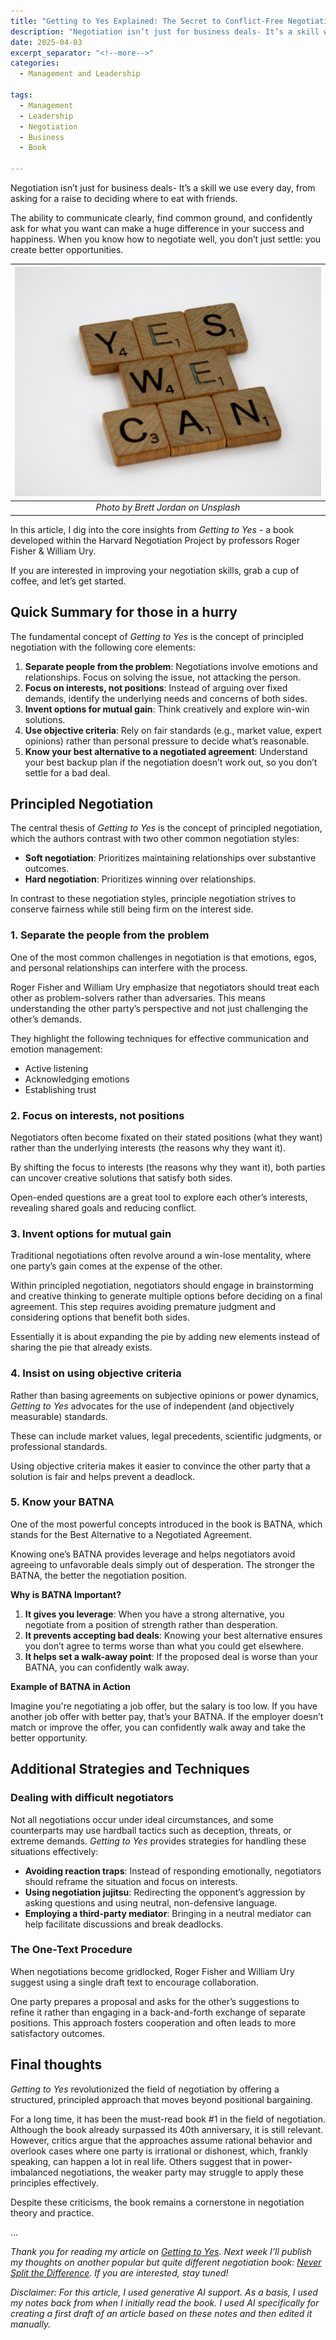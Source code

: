 ```yaml
---
title: "Getting to Yes Explained: The Secret to Conflict-Free Negotiation"
description: "Negotiation isn’t just for business deals- It’s a skill we use every day, from asking for a raise to deciding where to eat with friends. The ability to communicate clearly, find common ground, and confidently ask for what you want can make a huge difference in your success and happiness. When you know how to negotiate well, you don’t just settle: you create better opportunities. In this article, I dig into the core insights from Getting to Yes - a book developed within the Harvard Negotiation Project by professors Roger Fisher & William Ury."
date: 2025-04-03
excerpt_separator: "<!--more-->"
categories:
  - Management and Leadership

tags:
  - Management
  - Leadership
  - Negotiation
  - Business
  - Book

---
```


Negotiation isn’t just for business deals- It’s a skill we use every day, from asking for a raise to deciding where to eat with friends.

The ability to communicate clearly, find common ground, and confidently ask for what you want can make a huge difference in your success and happiness. When you know how to negotiate well, you don’t just settle: you create better opportunities.

| ![image](/assets/images/brett-jordan-yes-we-can-unsplash.jpg) |
|:--:|
| *Photo by Brett Jordan on Unsplash* |

In this article, I dig into the core insights from *Getting to Yes* - a book developed within the Harvard Negotiation Project by professors Roger Fisher & William Ury.

If you are interested in improving your negotiation skills, grab a cup of coffee, and let’s get started.

## **Quick Summary for those in a hurry**

The fundamental concept of *Getting to Yes* is the concept of principled negotiation with the following core elements:

1. **Separate people from the problem**: Negotiations involve emotions and relationships. Focus on solving the issue, not attacking the person.
2. **Focus on interests, not positions**: Instead of arguing over fixed demands, identify the underlying needs and concerns of both sides.
3. **Invent options for mutual gain**: Think creatively and explore win-win solutions.
4. **Use objective criteria**: Rely on fair standards (e.g., market value, expert opinions) rather than personal pressure to decide what’s reasonable.
5. **Know your best alternative to a negotiated agreement**: Understand your best backup plan if the negotiation doesn’t work out, so you don’t settle for a bad deal.

## Principled Negotiation

The central thesis of *Getting to Yes* is the concept of principled negotiation, which the authors contrast with two other common negotiation styles:

- **Soft negotiation**: Prioritizes maintaining relationships over substantive outcomes.
- **Hard negotiation**: Prioritizes winning over relationships.

In contrast to these negotiation styles, principle negotiation strives to conserve fairness while still being firm on the interest side.

### 1. Separate the people from the problem

One of the most common challenges in negotiation is that emotions, egos, and personal relationships can interfere with the process.

Roger Fisher and William Ury emphasize that negotiators should treat each other as problem-solvers rather than adversaries. This means understanding the other party’s perspective and not just challenging the other’s demands.

They highlight the following techniques for effective communication and emotion management:

- Active listening
- Acknowledging emotions
- Establishing trust

### 2. Focus on interests, not positions

Negotiators often become fixated on their stated positions (what they want) rather than the underlying interests (the reasons why they want it).

By shifting the focus to interests (the reasons why they want it), both parties can uncover creative solutions that satisfy both sides.

Open-ended questions are a great tool to explore each other’s interests, revealing shared goals and reducing conflict.

### 3. Invent options for mutual gain

Traditional negotiations often revolve around a win-lose mentality, where one party’s gain comes at the expense of the other.

Within principled negotiation, negotiators should engage in brainstorming and creative thinking to generate multiple options before deciding on a final agreement. This step requires avoiding premature judgment and considering options that benefit both sides.

Essentially it is about expanding the pie by adding new elements instead of sharing the pie that already exists.

### 4. Insist on using objective criteria

Rather than basing agreements on subjective opinions or power dynamics, *Getting to Yes* advocates for the use of independent (and objectively measurable) standards.

These can include market values, legal precedents, scientific judgments, or professional standards.

Using objective criteria makes it easier to convince the other party that a solution is fair and helps prevent a deadlock.

### 5. Know your BATNA

One of the most powerful concepts introduced in the book is BATNA, which stands for the Best Alternative to a Negotiated Agreement.

Knowing one’s BATNA provides leverage and helps negotiators avoid agreeing to unfavorable deals simply out of desperation. The stronger the BATNA, the better the negotiation position.

**Why is BATNA Important?**

1. **It gives you leverage**: When you have a strong alternative, you negotiate from a position of strength rather than desperation.
2. **It prevents accepting bad deals**: Knowing your best alternative ensures you don’t agree to terms worse than what you could get elsewhere.
3. **It helps set a walk-away point**: If the proposed deal is worse than your BATNA, you can confidently walk away.

**Example of BATNA in Action**

Imagine you're negotiating a job offer, but the salary is too low. If you have another job offer with better pay, that’s your BATNA. If the employer doesn’t match or improve the offer, you can confidently walk away and take the better opportunity.

## Additional Strategies and Techniques

### Dealing with difficult negotiators

Not all negotiations occur under ideal circumstances, and some counterparts may use hardball tactics such as deception, threats, or extreme demands. *Getting to Yes* provides strategies for handling these situations effectively:

- **Avoiding reaction traps**: Instead of responding emotionally, negotiators should reframe the situation and focus on interests.
- **Using negotiation jujitsu**: Redirecting the opponent’s aggression by asking questions and using neutral, non-defensive language.
- **Employing a third-party mediator**: Bringing in a neutral mediator can help facilitate discussions and break deadlocks.

### The One-Text Procedure

When negotiations become gridlocked, Roger Fisher and William Ury suggest using a single draft text to encourage collaboration.

One party prepares a proposal and asks for the other’s suggestions to refine it rather than engaging in a back-and-forth exchange of separate positions. This approach fosters cooperation and often leads to more satisfactory outcomes.

## Final thoughts

*Getting to Yes* revolutionized the field of negotiation by offering a structured, principled approach that moves beyond positional bargaining.

For a long time, it has been the must-read book #1 in the field of negotiation. Although the book already surpassed its 40th anniversary, it is still relevant. However, critics argue that the approaches assume rational behavior and overlook cases where one party is irrational or dishonest, which, frankly speaking, can happen a lot in real life. Others suggest that in power-imbalanced negotiations, the weaker party may struggle to apply these principles effectively.

Despite these criticisms, the book remains a cornerstone in negotiation theory and practice.

…

*Thank you for reading my article on [Getting to Yes](https://www.google.com/search?q=getting+to+yes). Next week I’ll publish my thoughts on another popular but quite different negotiation book: [Never Split the Difference](https://www.google.com/search?q=never+split+the+difference). If you are interested, stay tuned!*

*Disclaimer: For this article, I used generative AI support. As a basis, I used my notes back from when I initially read the book. I used AI specifically for creating a first draft of an article based on these notes and then edited it manually.*